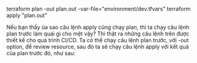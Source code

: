 terraform plan -out plan.out -var-file="environment/dev.tfvars"
terraform apply "plan.out"

Nếu bạn thấy ủa sao câu lệnh apply cũng chạy plan, thì ta chạy câu lệnh plan trước làm quái gì cho mệt vậy? Thì thật ra những câu lệnh trên được thiết kế cho quá trình CI/CD. Ta có thể chạy câu lệnh plan trước, với -out option, để review resource, sau đó ta sẽ chạy câu lệnh apply với kết quả của plan trước đó, như sau:


